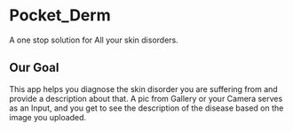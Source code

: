 
# Pocket_Derm

A one stop solution for 
All your skin disorders.



## Our Goal

This app helps you diagnose the skin disorder you are suffering from and provide a description about that.
A pic from Gallery or your Camera serves as an Input, and you get to see the description of the disease based on the image you uploaded.
